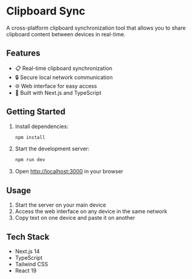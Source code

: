 # Clipboard Sync

A cross-platform clipboard synchronization tool that allows you to share clipboard content between devices in real-time.

## Features

- 📋 Real-time clipboard synchronization
- 🔒 Secure local network communication
- 🌐 Web interface for easy access
- 🚀 Built with Next.js and TypeScript

## Getting Started

1. Install dependencies:
   ```bash
   npm install
   ```

2. Start the development server:
   ```bash
   npm run dev
   ```

3. Open [http://localhost:3000](http://localhost:3000) in your browser

## Usage

1. Start the server on your main device
2. Access the web interface on any device in the same network
3. Copy text on one device and paste it on another

## Tech Stack

- Next.js 14
- TypeScript
- Tailwind CSS
- React 19